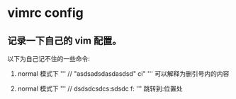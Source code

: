 # vimrc config
记录一下自己的 vim 配置。
----
以下为自己记不住的一些命令:

1. normal 模式下
'''
// "asdsadsdasdasdsd"
ci"
'''
可以解释为删引号内的内容

2. normal 模式下
'''
// dsdsdcsdcs:sdsdc
f:
'''
跳转到:位置处

